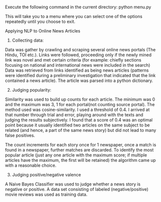 Execute the following command in the current directory:
python menu.py

This will take you to a menu where you can select one of the options repeatedly until you choose to exit.

Applying NLP to Online News Articles

1. Collecting data:

Data was gather by crawling and scraping several online news portals (The Hindu, TOI etc.). Links were followed, proceeding only if the newly mined link was novel and met certain criteria (for example: chiefly sections focusing on national and international news were included in the search) Data was retrieved from links identified as being news articles (patterns were identified during a preliminary investigation that indicated that the link contained a news article). The article was parsed into a python dictionary.


2. Judging popularity:

Similarity was used to build up counts for each article. The minimum was 0 and the maximum was 3, 1 for each portal(not counting source portal). The method used was cosine-similarity. I used a threshold of 0.4. I arrived at that
number through trial and error, playing around with the texts and judging the results subjectively. I found that a score of 0.4 was an optimal point because it usually identified two articles on the same subject to be related (and hence, a part of the same news story) but did not lead to many false positives.

The count increments for each story once for 1 newspaper, once a match is found in a newspaper, further matches are discarded. To identify the most popular article (just any one article with the maximum score; if multiple articles have the maximum, the first will be retained) the algorithm came up with a reasonable choice.

3. Judging positive/negative valence

A Naive Bayes Classifier was used to judge whether a news story is negative or positive. A data set consisting of labeled (negative/positive) movie reviews was used as training data.
